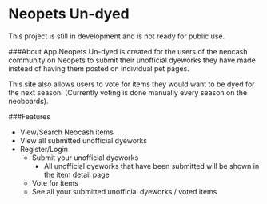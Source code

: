 # Neopets Un-dyed

This project is still in development and is not ready for public use.

###About App
Neopets Un-dyed is created for the users of the neocash community on Neopets to submit their unofficial dyeworks they have made instead of having them posted on individual pet pages.

This site also allows users to vote for items they would want to be dyed for the next season.
(Currently voting is done manually every season on the neoboards).

###Features
- View/Search Neocash items
- View all submitted unofficial dyeworks
- Register/Login
    - Submit your unofficial dyeworks
        - All unofficial dyeworks that have been submitted will be shown in the item detail page
    - Vote for items
    - See all your submitted unofficial dyeworks / voted items